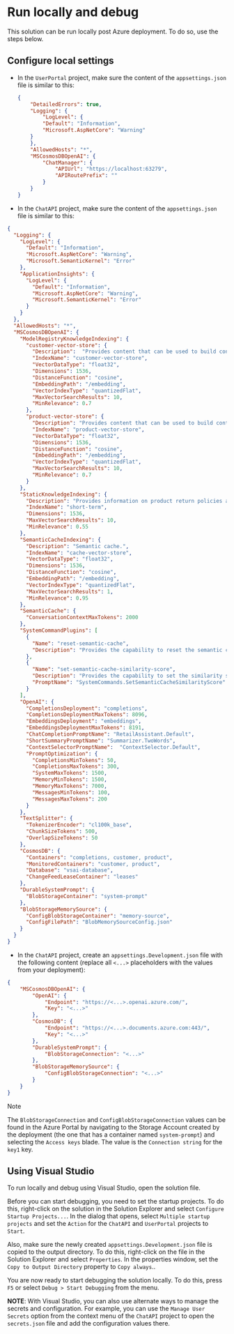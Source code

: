 # Run locally and debug

This solution can be run locally post Azure deployment. To do so, use the steps below.

## Configure local settings

- In the `UserPortal` project, make sure the content of the `appsettings.json` file is similar to this:

    ```json
    {
        "DetailedErrors": true,
        "Logging": {
            "LogLevel": {
            "Default": "Information",
            "Microsoft.AspNetCore": "Warning"
        }
        },
        "AllowedHosts": "*",
        "MSCosmosDBOpenAI": {
            "ChatManager": {
                "APIUrl": "https://localhost:63279",
                "APIRoutePrefix": ""
            }
        }
    }
    ```

- In the `ChatAPI` project, make sure the content of the `appsettings.json` file is similar to this:

```json
{
  "Logging": {
    "LogLevel": {
      "Default": "Information",
      "Microsoft.AspNetCore": "Warning",
      "Microsoft.SemanticKernel": "Error"
    },
    "ApplicationInsights": {
      "LogLevel": {
        "Default": "Information",
        "Microsoft.AspNetCore": "Warning",
        "Microsoft.SemanticKernel": "Error"
      }
    }
  },
  "AllowedHosts": "*",
  "MSCosmosDBOpenAI": {
    "ModelRegistryKnowledgeIndexing": {
      "customer-vector-store": {
        "Description":  "Provides content that can be used to build context around customers and sales orders. Includes information on customer properties like unique identifier, first name, last name, email address, phone number, address, and the count of sales orders. Also includes information on sales orders like customer unique identifier, order date, shipping date, and the list of product SKUs, names, prices and quantities.",
        "IndexName": "customer-vector-store",
        "VectorDataType": "float32",
        "Dimensions": 1536,
        "DistanceFunction": "cosine",
        "EmbeddingPath": "/embedding",
        "VectorIndexType": "quantizedFlat",
        "MaxVectorSearchResults": 10,
        "MinRelevance": 0.7
      },
      "product-vector-store": {
        "Description": "Provides content that can be used to build context around products. Includes information on product names, product details, product categories, product prices, product SKUs, and product tags.",
        "IndexName": "product-vector-store",
        "VectorDataType": "float32",
        "Dimensions": 1536,
        "DistanceFunction": "cosine",
        "EmbeddingPath": "/embedding",
        "VectorIndexType": "quantizedFlat",
        "MaxVectorSearchResults": 10,
        "MinRelevance": 0.7
      }
    },
    "StaticKnowledgeIndexing": {
      "Description": "Provides information on product return policies and product shipping policies.",
      "IndexName": "short-term",
      "Dimensions": 1536,
      "MaxVectorSearchResults": 10,
      "MinRelevance": 0.55
    },
    "SemanticCacheIndexing": {
      "Description": "Semantic cache.",
      "IndexName": "cache-vector-store",
      "VectorDataType": "float32",
      "Dimensions": 1536,
      "DistanceFunction": "cosine",
      "EmbeddingPath": "/embedding",
      "VectorIndexType": "quantizedFlat",
      "MaxVectorSearchResults": 1,
      "MinRelevance": 0.95
    },
    "SemanticCache": {
      "ConversationContextMaxTokens": 2000
    },
    "SystemCommandPlugins": [
      {
        "Name": "reset-semantic-cache",
        "Description": "Provides the capability to reset the semantic cache."
      },
      {
        "Name": "set-semantic-cache-similarity-score",
        "Description": "Provides the capability to set the similarity score used by the semantic cache.",
        "PromptName": "SystemCommands.SetSemanticCacheSimilarityScore"
      }
    ],
    "OpenAI": {
      "CompletionsDeployment": "completions",
      "CompletionsDeploymentMaxTokens": 8096,
      "EmbeddingsDeployment": "embeddings",
      "EmbeddingsDeploymentMaxTokens": 8191,
      "ChatCompletionPromptName": "RetailAssistant.Default",
      "ShortSummaryPromptName": "Summarizer.TwoWords",
      "ContextSelectorPromptName":  "ContextSelector.Default",
      "PromptOptimization": {
        "CompletionsMinTokens": 50,
        "CompletionsMaxTokens": 300,
        "SystemMaxTokens": 1500,
        "MemoryMinTokens": 1500,
        "MemoryMaxTokens": 7000,
        "MessagesMinTokens": 100,
        "MessagesMaxTokens": 200
      }
    },
    "TextSplitter": {
      "TokenizerEncoder": "cl100k_base",
      "ChunkSizeTokens": 500,
      "OverlapSizeTokens": 50
    },
    "CosmosDB": {
      "Containers": "completions, customer, product",
      "MonitoredContainers": "customer, product",
      "Database": "vsai-database",
      "ChangeFeedLeaseContainer": "leases"
    },
    "DurableSystemPrompt": {
      "BlobStorageContainer": "system-prompt"
    },
    "BlobStorageMemorySource": {
      "ConfigBlobStorageContainer": "memory-source",
      "ConfigFilePath": "BlobMemorySourceConfig.json"
    }
  }
}
```

- In the `ChatAPI` project, create an `appsettings.Development.json` file with the following content (replace all `<...>` placeholders with the values from your deployment):

```json
{
    "MSCosmosDBOpenAI": {
        "OpenAI": {
            "Endpoint": "https://<...>.openai.azure.com/",
            "Key": "<...>"
        },
        "CosmosDB": {
            "Endpoint": "https://<...>.documents.azure.com:443/",
            "Key": "<...>"
        },    
        "DurableSystemPrompt": {
            "BlobStorageConnection": "<...>"
        },
        "BlobStorageMemorySource": {
            "ConfigBlobStorageConnection": "<...>"
        }
    }
}
```

> [!NOTE]
> The `BlobStorageConnection` and `ConfigBlobStorageConnection` values can be found in the Azure Portal by navigating to the Storage Account created by the deployment (the one that has a container named `system-prompt`) and selecting the `Access keys` blade. The value is the `Connection string` for the `key1` key.

## Using Visual Studio

To run locally and debug using Visual Studio, open the solution file.

Before you can start debugging, you need to set the startup projects. To do this, right-click on the solution in the Solution Explorer and select `Configure Startup Projects...`. In the dialog that opens, select `Multiple startup projects` and set the `Action` for the `ChatAPI` and `UserPortal` projects to `Start`.

Also, make sure the newly created `appsettings.Development.json` file is copied to the output directory. To do this, right-click on the file in the Solution Explorer and select `Properties`. In the properties window, set the `Copy to Output Directory` property to `Copy always`..

You are now ready to start debugging the solution locally. To do this, press `F5` or select `Debug > Start Debugging` from the menu.

**NOTE**: With Visual Studio, you can also use alternate ways to manage the secrets and configuration. For example, you can use the `Manage User Secrets` option from the context menu of the `ChatAPI` project to open the `secrets.json` file and add the configuration values there.
